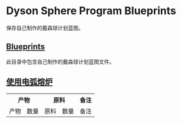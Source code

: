 # Dyson Sphere Program Blueprints
保存自己制作的戴森球计划蓝图。

## [Blueprints](Blueprints)
此目录中包含自己制作的戴森球计划蓝图文件。

## [使用电弧熔炉](Blueprints/使用电弧熔炉)

<table>
  <tr>
    <th colspan="2">产物</th>
    <th colspan="2">原料</th>
    <th>备注</th>
  </tr>
  <tr>
    <td>产物</td>
    <td>数量</td>
    <td>原料</td>
    <td>数量</td>
    <td>备注</td>
  </tr>
</table>